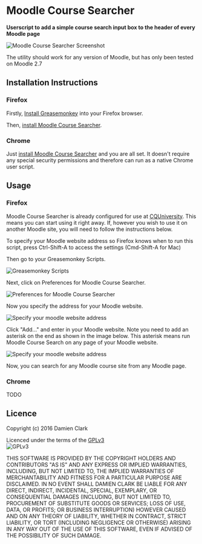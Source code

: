 # Moodle Course Searcher #

**Userscript to add a simple course search input box to the header of every Moodle
page**

![Moodle Course Searcher
Screenshot](https://raw.githubusercontent.com/damoclark/MoodleCourseSearcher/master/Moodle_Course_Searcher_Screenshot.png "Moodle Course Searcher Screenshot")

The utility should work for any version of Moodle, but has only been tested on
Moodle 2.7

## Installation Instructions ##

### Firefox ###

Firstly, [Install
Greasemonkey](https://addons.mozilla.org/en-US/firefox/addon/greasemonkey/) into
your Firefox browser.

Then, [install Moodle Course
Searcher](https://raw.githubusercontent.com/damoclark/MoodleCourseSearcher/master/Moodle_Course_Searcher.user.js).

### Chrome ###

Just [install Moodle Course
Searcher](https://raw.githubusercontent.com/damoclark/MoodleCourseSearcher/master/Moodle_Course_Searcher.user.js)
and you are all set. It doesn't require any special security permissions and
therefore can run as a native Chrome user script.

## Usage ##

### Firefox ###

Moodle Course Searcher is already configured for use at
[CQUniversity](https://www.cqu.edu.au). This means you can start using it right
away. If, however you wish to use it on another Moodle site, you will need to
follow the instructions below.

To specify your Moodle website address so Firefox knows when to run this script,
press Ctrl-Shift-A to access the settings (Cmd-Shift-A for Mac)

Then go to your Greasemonkey Scripts.

![Greasemonkey
Scripts](https://raw.githubusercontent.com/damoclark/MoodleCourseSearcher/master/Firefox_Add-ons_Manager.png
"Access Greasemonkey Scripts")

Next, click on Preferences for Moodle Course Searcher.

![Preferences for Moodle Course Searcher
](https://raw.githubusercontent.com/damoclark/MoodleCourseSearcher/master/Greasemonkey_Moodle_Course_Searcher.png "Preferences for Moodle Course Searcher")

Now you specify the address for your Moodle website.

![Specify your moodle website address
](https://raw.githubusercontent.com/damoclark/MoodleCourseSearcher/master/Greasemonkey_Included_pages.png "Specify your moodle website address")

Click "Add..." and enter in your Moodle website. Note you need to add an
asterisk on the end as shown in the image below. This asterisk means run Moodle
Course Search on any page of your Moodle website.

![Specify your moodle website address
](https://raw.githubusercontent.com/damoclark/MoodleCourseSearcher/master/Specify_Moodle_Site.png "Specify your moodle website address")

Now, you can search for any Moodle course site from any Moodle page.

### Chrome ###

TODO

## Licence ##
Copyright (c) 2016 Damien Clark<br/>

Licenced under the terms of the
[GPLv3](https://www.gnu.org/licenses/gpl.txt)<br/>
![GPLv3](https://www.gnu.org/graphics/gplv3-127x51.png "GPLv3")

THIS SOFTWARE IS PROVIDED BY THE COPYRIGHT HOLDERS AND CONTRIBUTORS "AS IS" AND
ANY EXPRESS OR IMPLIED WARRANTIES, INCLUDING, BUT NOT LIMITED TO, THE IMPLIED
WARRANTIES OF MERCHANTABILITY AND FITNESS FOR A PARTICULAR PURPOSE ARE
DISCLAIMED. IN NO EVENT SHALL DAMIEN CLARK BE LIABLE FOR ANY DIRECT, INDIRECT,
INCIDENTAL, SPECIAL, EXEMPLARY, OR CONSEQUENTIAL DAMAGES (INCLUDING, BUT NOT
LIMITED TO, PROCUREMENT OF SUBSTITUTE GOODS OR SERVICES; LOSS OF USE, DATA, OR
PROFITS; OR BUSINESS INTERRUPTION) HOWEVER CAUSED AND ON ANY THEORY OF
LIABILITY, WHETHER IN CONTRACT, STRICT LIABILITY, OR TORT (INCLUDING NEGLIGENCE
OR OTHERWISE) ARISING IN ANY WAY OUT OF THE USE OF THIS SOFTWARE, EVEN IF
ADVISED OF THE POSSIBILITY OF SUCH DAMAGE. 